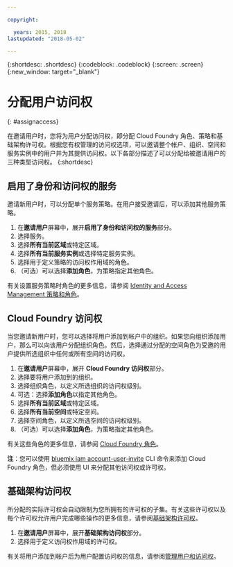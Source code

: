 ```yaml
---

copyright:

  years: 2015, 2018
lastupdated: "2018-05-02"

---
```


{:shortdesc: .shortdesc}
{:codeblock: .codeblock}
{:screen: .screen}
{:new_window: target="_blank"}

# 分配用户访问权
{: #assignaccess}

在邀请用户时，您将为用户分配访问权，即分配 Cloud Foundry 角色、策略和基础架构许可权。根据您有权管理的访问权选项，可以邀请整个帐户、组织、空间和服务实例中的用户并为其提供访问权。以下各部分描述了可以分配给被邀请用户的三种类型访问权。
{:shortdesc}

## 启用了身份和访问权的服务

邀请新用户时，可以分配单个服务策略。在用户接受邀请后，可以添加其他服务策略。

1. 在**邀请用户**屏幕中，展开**启用了身份和访问权的服务**部分。
2. 选择服务。
3. 选择**所有当前区域**或特定区域。
4. 选择**所有当前服务实例**或选择特定服务实例。
5. 选择用于定义策略的访问权作用域的角色。
6. （可选）可以选择**添加角色**，为策略指定其他角色。

有关设置服务策略时角色的更多信息，请参阅 [Identity and Access Management 策略和角色](/docs/iam/users_roles.html#iamusermanpol)。

## Cloud Foundry 访问权

当您邀请新用户时，您可以选择将用户添加到帐户中的组织。如果您向组织添加用户，那么可以向该用户分配组织角色。然后，选择通过分配的空间角色为受邀的用户提供所选组织中任何或所有空间的访问权。

1. 在**邀请用户**屏幕中，展开 **Cloud Foundry 访问权**部分。
2. 选择要将用户添加到的组织。
3. 选择组织角色，以定义所选组织的访问权级别。
4. 可选：选择**添加角色**以指定其他角色。
5. 选择**所有当前区域**或特定区域。
6. 选择**所有当前空间**或特定空间。
7. 选择空间角色，以定义所选空间的访问权级别。
8. （可选）可以选择**添加角色**，为策略指定其他角色。

有关这些角色的更多信息，请参阅 [Cloud Foundry 角色](/docs/iam/users_roles.html#cfroles)。

**注**：您可以使用 [bluemix iam account-user-invite](/docs/cli/reference/bluemix_cli/bx_cli.html#bluemix_iam_account_user_invite) CLI 命令来添加 Cloud Foundry 角色，但必须使用 UI 来分配其他访问权或许可权。

## 基础架构访问权

所分配的实际许可权会自动限制为您所拥有的许可权的子集。有关这些许可权以及每个许可权允许用户完成哪些操作的更多信息，请参阅[基础架构许可权](/docs/iam/users_roles.html#infrapermissions)。

1. 在**邀请用户**屏幕中，展开**基础架构访问权**部分。
2. 选择用于定义访问权作用域的许可权。

有关将用户添加到帐户后为用户配置访问权的信息，请参阅[管理用户和访问权](/docs/iam/iamusermanage.html)。
